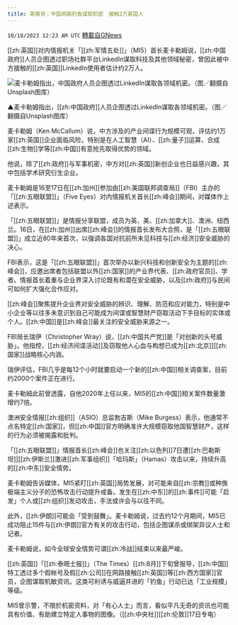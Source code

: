 ```yaml
---
title: 英情资：中国网路钓鱼谋取机密　接触2万英国人
---
```

`10/18/2023 12:23 AM UTC` [轉載自GNews](https://gnews.org/articles/1847306)

[[zh:英国]]对内情报机关「[[zh:军情五处]]」（MI5）首长麦卡勒姆说，[[zh:中国政府]]人员企图透过职场社群平台LinkedIn谋取科技及其他领域秘密，曾因此被中方接触的[[zh:英国]]LinkedIn使用者估计约2万人。

![麦卡勒姆指出，中国政府人员企图透过LinkedIn谋取各领域机密。（图／翻摄自Unsplash图库）](https://attach.setn.com/newsimages/2021/10/15/3362404-PH.jpg "麦卡勒姆指出，中国政府人员企图透过LinkedIn谋取各领域机密。（图／翻摄自Unsplash图库）")

▲麦卡勒姆指出，[[zh:中国政府]]人员企图透过LinkedIn谋取各领域机密。（图／翻摄自Unsplash图库）

麦卡勒姆（Ken McCallum）说，中方涉及的产业间谍行为规模可观，评估约1万家[[zh:英国]]企业面临风险，特别是在人工智慧（AI）、[[zh:量子]]运算、合成[[zh:生物]]学等[[zh:中国]]有意抢先取得优势的领域。

他说，除了[[zh:政府]]与军事机密，中方对[[zh:英国]]新创企业也日益感兴趣，其中包括学术研究衍生企业。

麦卡勒姆是16至17日在[[zh:加州]]参加由[[zh:美国联邦调查局]]（FBI）主办的「[[zh:五眼联盟]]」（Five Eyes）对内情报机关首长[[zh:峰会]]期间，对媒体作上述表示。

「[[zh:五眼联盟]]」是情报分享联盟，成员为英、美、[[zh:加拿大]]、澳洲、纽西兰。16日，在[[zh:加州]]出席[[zh:峰会]]的情报首长发布大合照，是「[[zh:五眼联盟]]」成立近80年来首次，以强调各国对抗前所未见科技与[[zh:经济]]安全威胁的决心。

FBI表示，这是「[[zh:五眼联盟]]」首次举办以新兴科技和创新安全为主题的[[zh:峰会]]，应邀出席者包括联盟以外[[zh:国家]]的产业界代表、[[zh:政府官员]]、学者。情报首长着重与企业界深入讨论既有和潜在安全威胁，以及[[zh:政府]]与民间可如何扩大强化合作应对。

[[zh:峰会]]聚焦提升企业界对安全威胁的辨识、理解、防范和应对能力，特别是中小企业等以往多未意识到自己可能成为间谍或智慧财产窃取活动下手目标的实体或个人。[[zh:中国]]是[[zh:峰会]]最关注的安全威胁来源之一。

FBI局长瑞伊（Christopher Wray）说，[[zh:中国共产党]]是「对创新的头号威胁」。他指控，[[zh:经济间谍活动]]及窃取他人心血与构想已成为[[zh:北京]][[zh:国家]]战略核心内涵。

瑞伊评估，FBI几乎是每12个小时就要启动一个新的[[zh:中国]]相关调查案，目前约2000个案件正在进行。

麦卡勒姆此前曾透露，自他2020年上任以来，MI5的[[zh:中国]]相关案件数量激增约7倍。

澳洲安全情报[[zh:组织]]（ASIO）总监勃吉斯（Mike Burgess）表示，他通常不点名特定[[zh:国家]]，但[[zh:中国]]官方明确准许大规模窃取他国智慧财产，这样的行为必须被揭露和批判。

「[[zh:五眼联盟]]」情报首长[[zh:峰会]]也关注[[zh:以色列]]7日遭[[zh:巴勒斯坦]][[zh:伊斯兰]]激进[[zh:军事组织]]「哈玛斯」（Hamas）攻击以来，持续升高的[[zh:中东]]安全情势。

麦卡勒姆告诉媒体，MI5紧盯[[zh:英国]]局势发展，对可能来自[[zh:宗教]]或种族极端主义分子的恐怖攻击行动提升戒备。发生在[[zh:中东]]的[[zh:事件]]可能「启发」个人或[[zh:组织]]发动攻击，手法或许会与以往不同。

此外，[[zh:伊朗]]可能会「受到鼓舞」。麦卡勒姆说，过去约12个月期间，MI5已成功阻止15件与[[zh:伊朗]]官方有关的攻击行动，包括企图谋杀或绑架异议人士和记者。

麦卡勒姆说，如今全球安全情势可谓[[zh:冷战]]结束以来最严峻。

[[zh:英国]]「[[zh:泰晤士报]]」（The Times）[[zh:8月]]下旬曾报导，[[zh:中国]]特工透过多个假帐号及假[[zh:公司]]在网路接触[[zh:英国]]等[[zh:西方国家]]官员，企图谋取机敏资讯。这类可利诱与威逼并进的「钓鱼」行动已达「工业规模」等级。

MI5曾示警，不限於机密资料，对「有心人士」而言，看似平凡无奇的资讯也可能具有价值、有助建立特定人事物的图像。（[[zh:中央社]][[zh:伦敦]]17日专电）
